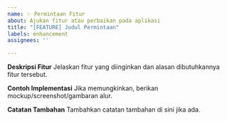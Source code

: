```yaml
---
name: ✨ Permintaan Fitur
about: Ajukan fitur atau perbaikan pada aplikasi
title: "[FEATURE] Judul Permintaan"
labels: enhancement
assignees: ''

---
```


**Deskripsi Fitur**
Jelaskan fitur yang diinginkan dan alasan dibutuhkannya fitur tersebut.

**Contoh Implementasi**
Jika memungkinkan, berikan mockup/screenshot/gambaran alur.

**Catatan Tambahan**
Tambahkan catatan tambahan di sini jika ada.
